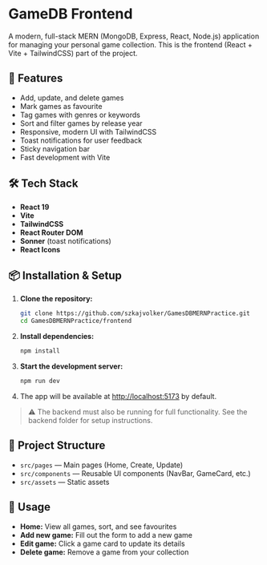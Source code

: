 # GameDB Frontend

A modern, full-stack MERN (MongoDB, Express, React, Node.js) application for managing your personal game collection. This is the frontend (React + Vite + TailwindCSS) part of the project.

## 🚀 Features

- Add, update, and delete games
- Mark games as favourite
- Tag games with genres or keywords
- Sort and filter games by release year
- Responsive, modern UI with TailwindCSS
- Toast notifications for user feedback
- Sticky navigation bar
- Fast development with Vite

## 🛠️ Tech Stack

- **React 19**
- **Vite**
- **TailwindCSS**
- **React Router DOM**
- **Sonner** (toast notifications)
- **React Icons**

## 📦 Installation & Setup

1. **Clone the repository:**
   ```sh
   git clone https://github.com/szkajvolker/GamesDBMERNPractice.git
   cd GamesDBMERNPractice/frontend
   ```
2. **Install dependencies:**
   ```sh
   npm install
   ```
3. **Start the development server:**
   ```sh
   npm run dev
   ```
4. The app will be available at [http://localhost:5173](http://localhost:5173) by default.

> ⚠️ The backend must also be running for full functionality. See the backend folder for setup instructions.

## 📁 Project Structure

- `src/pages` — Main pages (Home, Create, Update)
- `src/components` — Reusable UI components (NavBar, GameCard, etc.)
- `src/assets` — Static assets

## 🌟 Usage

- **Home:** View all games, sort, and see favourites
- **Add new game:** Fill out the form to add a new game
- **Edit game:** Click a game card to update its details
- **Delete game:** Remove a game from your collection

